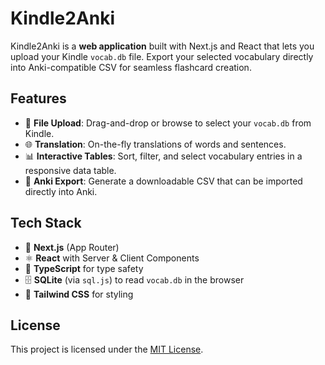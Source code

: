 # Kindle2Anki

Kindle2Anki is a **web application** built with Next.js and React that lets you upload your Kindle `vocab.db` file. Export your selected vocabulary directly into Anki-compatible CSV for seamless flashcard creation.

## Features

- 📁 **File Upload**: Drag-and-drop or browse to select your `vocab.db` from Kindle.
- 🌐 **Translation**: On-the-fly translations of words and sentences.
- 📊 **Interactive Tables**: Sort, filter, and select vocabulary entries in a responsive data table.
- 🎴 **Anki Export**: Generate a downloadable CSV that can be imported directly into Anki.

## Tech Stack

- 🚀 **Next.js** (App Router)
- ⚛️ **React** with Server & Client Components
- 💙 **TypeScript** for type safety
- 🗄️ **SQLite** (via `sql.js`) to read `vocab.db` in the browser
- 🎨 **Tailwind CSS** for styling

## License

This project is licensed under the [MIT License](LICENSE).
